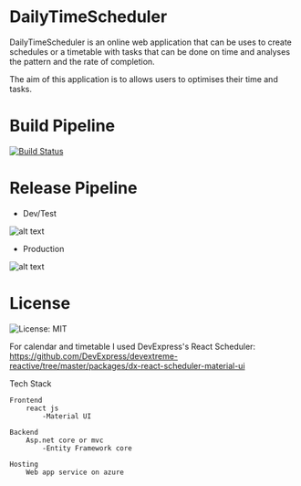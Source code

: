 # DailyTimeScheduler

DailyTimeScheduler is an online web application that can be uses to create schedules or a timetable with tasks that can be done on time 
and analyses the pattern and the rate of completion.    

The aim of this application is to allows users to optimises their time and tasks.

# Build Pipeline
[![Build Status](https://dev.azure.com/goodssenDev/DailyTimeScheduler/_apis/build/status/DailyTimeScheduler?branchName=master)](https://dev.azure.com/goodssenDev/DailyTimeScheduler/_build/latest?definitionId=4&branchName=master)

# Release Pipeline

- Dev/Test

![alt text](https://vsrm.dev.azure.com/goodssenDev/_apis/public/Release/badge/4fcf20f5-d6d6-4854-9dc2-9b59d24f5135/1/1)

- Production

![alt text](https://vsrm.dev.azure.com/goodssenDev/_apis/public/Release/badge/4fcf20f5-d6d6-4854-9dc2-9b59d24f5135/1/2)


# License 
![License: MIT](https://img.shields.io/badge/License-MIT-blue.svg)

For calendar and timetable I used DevExpress's React Scheduler:
https://github.com/DevExpress/devextreme-reactive/tree/master/packages/dx-react-scheduler-material-ui


Tech Stack

    Frontend
        react js
            -Material UI

    Backend
        Asp.net core or mvc
            -Entity Framework core

    Hosting 
        Web app service on azure



